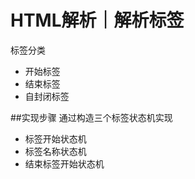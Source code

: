 # HTML解析｜解析标签

 标签分类
 
 * 开始标签
 * 结束标签
 * 自封闭标签

##实现步骤
通过构造三个标签状态机实现
* 标签开始状态机
* 标签名称状态机
* 结束标签开始状态机
 
 
 
 
 